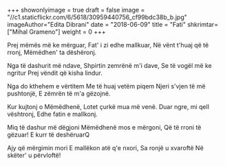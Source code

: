 +++
showonlyimage = true
draft = false
image = "//c1.staticflickr.com/6/5618/30959440756_cf99bdc38b_b.jpg"
imageAuthor="Edita Dibrani"
date = "2018-06-09"
title = "Fati"
shkrimtar=["Mihal Grameno"]
weight = 0
+++

Prej mëmës më ke mërguar,
Fat' i zi edhe mallkuar,
Në vënt t'huaj që të rronj,
Mëmëdhen' ta dëshëronj.

Nga të dashurit më ndave,
Shpirtin zemrënë m'i dave,
Se të vogël më ke ngritur
Prej vëndit që kisha lindur.

Nga do kthehem e vërtitem
Me të huaj vetëm piqem
Njeri s'vjen të më pushtonjë,
E zëmrën të m'a gëzojnë.

Kur kujtonj o Mëmëdhenë,
Lotet çurkë mua më venë.
Duar ngre, mi qell vështronj,
Edhe fatin e mallkonj.

Miq të dashur më dëgjoni
Mëmëdhenë mos e mërgoni,
Që të rroni të gëzuar!
E kurr të deshëruarQ

Ajy që mërgimin mori
E mallëkon atë q'e nxori,
Sa ronjë u xvaroftë
Në skëter' u përvloftë!